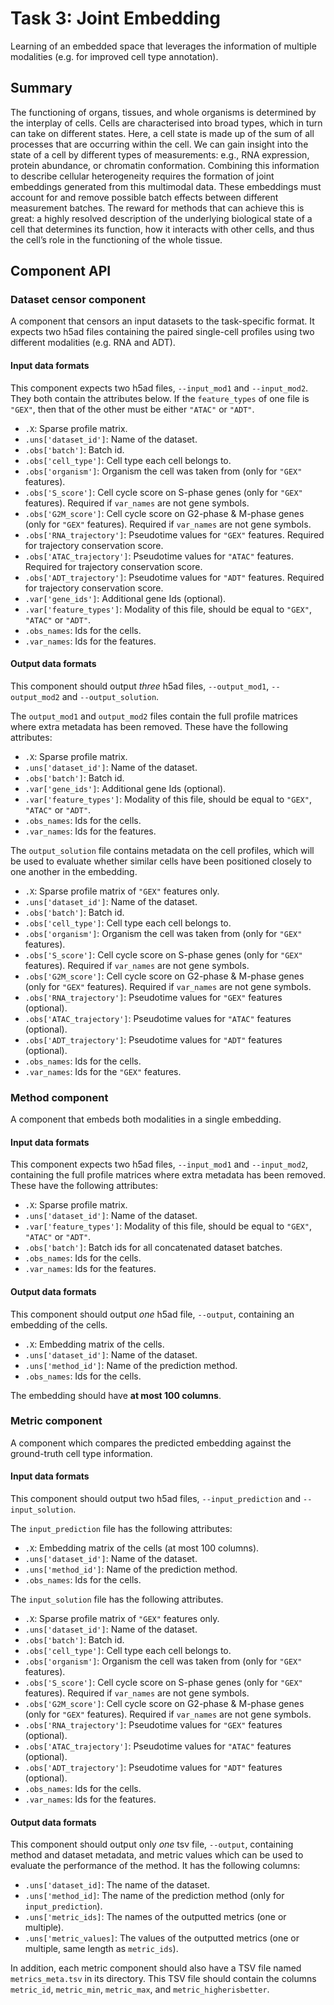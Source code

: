 # Task 3: Joint Embedding

Learning of an embedded space that leverages the information of multiple modalities (e.g. for improved cell type annotation).

## Summary

The functioning of organs, tissues, and whole organisms is determined by the interplay of cells. Cells are characterised into broad types, which in turn can take on different states. Here, a cell state is made up of the sum of all processes that are occurring within the cell. We can gain insight into the state of a cell by different types of measurements: e.g., RNA expression, protein abundance, or chromatin conformation. Combining this information to describe cellular heterogeneity requires the formation of joint embeddings generated from this multimodal data. These embeddings must account for and remove possible batch effects between different measurement batches. The reward for methods that can achieve this is great: a highly resolved description of the underlying biological state of a cell that determines its function, how it interacts with other cells, and thus the cell’s role in the functioning of the whole tissue.

## Component API

### Dataset censor component

A component that censors an input datasets to the task-specific format. It expects two h5ad files containing the paired single-cell profiles using two different modalities (e.g. RNA and ADT). 

#### Input data formats

This component expects two h5ad files, `--input_mod1` and `--input_mod2`. They both contain the attributes below. If the `feature_types` of one file is `"GEX"`, then that of the other must be either `"ATAC"` or `"ADT"`.

  * `.X`: Sparse profile matrix.
  * `.uns['dataset_id']`: Name of the dataset.
  * `.obs['batch']`: Batch id.
  * `.obs['cell_type']`: Cell type each cell belongs to.
  * `.obs['organism']`: Organism the cell was taken from (only for `"GEX"` features).
  * `.obs['S_score']`: Cell cycle score on S-phase genes (only for `"GEX"` features). Required if `var_names` are not gene symbols.
  * `.obs['G2M_score']`: Cell cycle score on G2-phase & M-phase genes (only for `"GEX"` features). Required if `var_names` are not gene symbols.
  * `.obs['RNA_trajectory']`: Pseudotime values for `"GEX"` features. Required for trajectory conservation score.
  * `.obs['ATAC_trajectory']`: Pseudotime values for `"ATAC"` features. Required for trajectory conservation score.
  * `.obs['ADT_trajectory']`: Pseudotime values for `"ADT"` features. Required for trajectory conservation score.
  * `.var['gene_ids']`: Additional gene Ids (optional).
  * `.var['feature_types']`: Modality of this file, should be equal to `"GEX"`, `"ATAC"` or `"ADT"`.
  * `.obs_names`: Ids for the cells.
  * `.var_names`: Ids for the features.

#### Output data formats

This component should output *three* h5ad files, `--output_mod1`, `--output_mod2` and `--output_solution`. 

The `output_mod1` and `output_mod2` files contain the full profile matrices where extra metadata has been removed. These have the following attributes:

  * `.X`: Sparse profile matrix.
  * `.uns['dataset_id']`: Name of the dataset.
  * `.obs['batch']`: Batch id.
  * `.var['gene_ids']`: Additional gene Ids (optional).
  * `.var['feature_types']`: Modality of this file, should be equal to `"GEX"`, `"ATAC"` or `"ADT"`.
  * `.obs_names`: Ids for the cells.
  * `.var_names`: Ids for the features.

The `output_solution` file contains metadata on the cell profiles, which will be used to evaluate whether similar cells have been positioned closely to one another in the embedding.

  * `.X`: Sparse profile matrix of `"GEX"` features only.
  * `.uns['dataset_id']`: Name of the dataset.
  * `.obs['batch']`: Batch id.
  * `.obs['cell_type']`: Cell type each cell belongs to.
  * `.obs['organism']`: Organism the cell was taken from (only for `"GEX"` features).
  * `.obs['S_score']`: Cell cycle score on S-phase genes (only for `"GEX"` features). Required if `var_names` are not gene symbols.
  * `.obs['G2M_score']`: Cell cycle score on G2-phase & M-phase genes (only for `"GEX"` features). Required if `var_names` are not gene symbols.
  * `.obs['RNA_trajectory']`: Pseudotime values for `"GEX"` features (optional).
  * `.obs['ATAC_trajectory']`: Pseudotime values for `"ATAC"` features (optional).
  * `.obs['ADT_trajectory']`: Pseudotime values for `"ADT"` features (optional).
  * `.obs_names`: Ids for the cells.
  * `.var_names`: Ids for the `"GEX"` features.

### Method component

A component that embeds both modalities in a single embedding.

#### Input data formats

This component expects two h5ad files, `--input_mod1` and `--input_mod2`, containing the full profile matrices where extra metadata has been removed. These have the following attributes:

  * `.X`: Sparse profile matrix.
  * `.uns['dataset_id']`: Name of the dataset.
  * `.var['feature_types']`: Modality of this file, should be equal to `"GEX"`, `"ATAC"` or `"ADT"`.
  * `.obs['batch']`: Batch ids for all concatenated dataset batches.
  * `.obs_names`: Ids for the cells.
  * `.var_names`: Ids for the features.

#### Output data formats

This component should output *one* h5ad file, `--output`, containing an embedding of the cells.

  * `.X`: Embedding matrix of the cells.
  * `.uns['dataset_id']`: Name of the dataset.
  * `.uns['method_id']`: Name of the prediction method.
  * `.obs_names`: Ids for the cells.

The embedding should have **at most 100 columns**.

### Metric component

A component which compares the predicted embedding against the ground-truth cell type information.

#### Input data formats

This component should output two h5ad files, `--input_prediction` and `--input_solution`.

The `input_prediction` file has the following attributes:

  * `.X`: Embedding matrix of the cells (at most 100 columns).
  * `.uns['dataset_id']`: Name of the dataset.
  * `.uns['method_id']`: Name of the prediction method.
  * `.obs_names`: Ids for the cells.

The `input_solution` file has the following attributes.

  * `.X`: Sparse profile matrix of `"GEX"` features only.
  * `.uns['dataset_id']`: Name of the dataset.
  * `.obs['batch']`: Batch id.
  * `.obs['cell_type']`: Cell type each cell belongs to.
  * `.obs['organism']`: Organism the cell was taken from (only for `"GEX"` features).
  * `.obs['S_score']`: Cell cycle score on S-phase genes (only for `"GEX"` features). Required if `var_names` are not gene symbols.
  * `.obs['G2M_score']`: Cell cycle score on G2-phase & M-phase genes (only for `"GEX"` features). Required if `var_names` are not gene symbols.
  * `.obs['RNA_trajectory']`: Pseudotime values for `"GEX"` features (optional).
  * `.obs['ATAC_trajectory']`: Pseudotime values for `"ATAC"` features (optional).
  * `.obs['ADT_trajectory']`: Pseudotime values for `"ADT"` features (optional).
  * `.obs_names`: Ids for the cells.
  * `.var_names`: Ids for the features.

#### Output data formats

This component should output only *one* tsv file, `--output`, containing method and dataset metadata, and metric values which can be used to evaluate the performance of the method. It has the following columns:

  * `.uns['dataset_id]`: The name of the dataset.
  * `.uns['method_id]`: The name of the prediction method (only for `input_prediction`).
  * `.uns['metric_ids]`: The names of the outputted metrics (one or multiple).
  * `.uns['metric_values]`: The values of the outputted metrics (one or multiple, same length as `metric_ids`).

In addition, each metric component should also have a TSV file named `metrics_meta.tsv` in its directory. This TSV file should contain the columns `metric_id`, `metric_min`, `metric_max`, and `metric_higherisbetter`.
